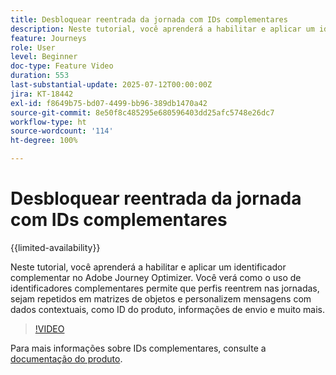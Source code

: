 ```yaml
---
title: Desbloquear reentrada da jornada com IDs complementares
description: Neste tutorial, você aprenderá a habilitar e aplicar um identificador complementar no Adobe Journey Optimizer. Você verá como o uso de identificadores complementares permite que perfis reentrem nas jornadas, sejam repetidos em matrizes de objetos e personalizem mensagens com dados contextuais, como ID do produto, informações de envio e muito mais.
feature: Journeys
role: User
level: Beginner
doc-type: Feature Video
duration: 553
last-substantial-update: 2025-07-12T00:00:00Z
jira: KT-18442
exl-id: f8649b75-bd07-4499-bb96-389db1470a42
source-git-commit: 8e50f8c485295e680596403dd25afc5748e26dc7
workflow-type: ht
source-wordcount: '114'
ht-degree: 100%

---
```


# Desbloquear reentrada da jornada com IDs complementares

{{limited-availability}}

Neste tutorial, você aprenderá a habilitar e aplicar um identificador complementar no Adobe Journey Optimizer. Você verá como o uso de identificadores complementares permite que perfis reentrem nas jornadas, sejam repetidos em matrizes de objetos e personalizem mensagens com dados contextuais, como ID do produto, informações de envio e muito mais.

>[!VIDEO](https://video.tv.adobe.com/v/3464792/?learn=on&enablevpops)

Para mais informações sobre IDs complementares, consulte a [documentação do produto](https://experienceleague.adobe.com/pt-br/docs/journey-optimizer/using/orchestrate-journeys/manage-journey/supplemental-identifier).
